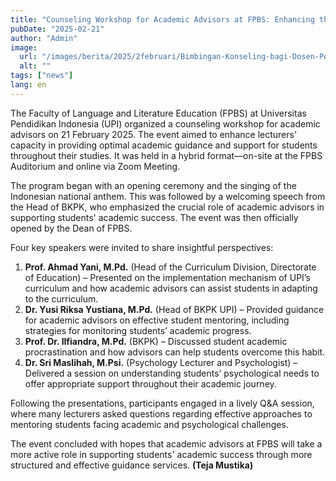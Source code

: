 ```yaml
---
title: "Counseling Workshop for Academic Advisors at FPBS: Enhancing the Quality of Student Support Services"
pubDate: "2025-02-21"
author: "Admin"
image:
  url: "/images/berita/2025/2februari/Bimbingan-Konseling-bagi-Dosen-Pembimbing-Akademik-di-FPBS-Meningkatkan-Kualitas-Layanan-bagi-Mahasiswa.webp"
  alt: ""
tags: ["news"]
lang: en
---
```


The Faculty of Language and Literature Education (FPBS) at Universitas Pendidikan Indonesia (UPI) organized a counseling workshop for academic advisors on 21 February 2025. The event aimed to enhance lecturers' capacity in providing optimal academic guidance and support for students throughout their studies. It was held in a hybrid format—on-site at the FPBS Auditorium and online via Zoom Meeting.

The program began with an opening ceremony and the singing of the Indonesian national anthem. This was followed by a welcoming speech from the Head of BKPK, who emphasized the crucial role of academic advisors in supporting students' academic success. The event was then officially opened by the Dean of FPBS.

Four key speakers were invited to share insightful perspectives:

1. **Prof. Ahmad Yani, M.Pd.** (Head of the Curriculum Division, Directorate of Education) – Presented on the implementation mechanism of UPI’s curriculum and how academic advisors can assist students in adapting to the curriculum.
2. **Dr. Yusi Riksa Yustiana, M.Pd.** (Head of BKPK UPI) – Provided guidance for academic advisors on effective student mentoring, including strategies for monitoring students’ academic progress.
3. **Prof. Dr. Ilfiandra, M.Pd.** (BKPK) – Discussed student academic procrastination and how advisors can help students overcome this habit.
4. **Dr. Sri Maslihah, M.Psi.** (Psychology Lecturer and Psychologist) – Delivered a session on understanding students’ psychological needs to offer appropriate support throughout their academic journey.

Following the presentations, participants engaged in a lively Q&A session, where many lecturers asked questions regarding effective approaches to mentoring students facing academic and psychological challenges.

The event concluded with hopes that academic advisors at FPBS will take a more active role in supporting students' academic success through more structured and effective guidance services. **(Teja Mustika)**
